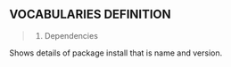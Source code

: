 **VOCABULARIES DEFINITION**
---

> 1. Dependencies

Shows details of package install that is name and version.
